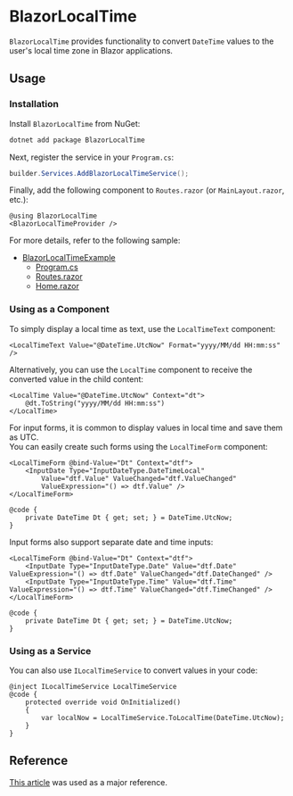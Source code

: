 ﻿# BlazorLocalTime

`BlazorLocalTime` provides functionality to convert `DateTime` values to the user's local time zone in Blazor applications.

## Usage

### Installation
Install `BlazorLocalTime` from NuGet:

```bash
dotnet add package BlazorLocalTime
```

Next, register the service in your `Program.cs`:

```csharp
builder.Services.AddBlazorLocalTimeService();
```

Finally, add the following component to `Routes.razor` (or `MainLayout.razor`, etc.):

```razor
@using BlazorLocalTime
<BlazorLocalTimeProvider />
```

For more details, refer to the following sample:
* [BlazorLocalTimeExample](./example/BlazorLocalTimeExample)
  * [Program.cs](./example/BlazorLocalTimeExample/Program.cs)
  * [Routes.razor](./example/BlazorLocalTimeExample/Components/Routes.razor)
  * [Home.razor](./example/BlazorLocalTimeExample/Components/Pages/Home.razor)

### Using as a Component

To simply display a local time as text, use the `LocalTimeText` component:

```razor
<LocalTimeText Value="@DateTime.UtcNow" Format="yyyy/MM/dd HH:mm:ss" />
```

Alternatively, you can use the `LocalTime` component to receive the converted value in the child content:

```razor
<LocalTime Value="@DateTime.UtcNow" Context="dt">
    @dt.ToString("yyyy/MM/dd HH:mm:ss")
</LocalTime>
```

For input forms, it is common to display values in local time and save them as UTC.  
You can easily create such forms using the `LocalTimeForm` component:

```razor
<LocalTimeForm @bind-Value="Dt" Context="dtf">
    <InputDate Type="InputDateType.DateTimeLocal"
        Value="dtf.Value" ValueChanged="dtf.ValueChanged"
        ValueExpression="() => dtf.Value" />
</LocalTimeForm>

@code {
    private DateTime Dt { get; set; } = DateTime.UtcNow;
}
```

Input forms also support separate date and time inputs:

```razor
<LocalTimeForm @bind-Value="Dt" Context="dtf">
    <InputDate Type="InputDateType.Date" Value="dtf.Date" ValueExpression="() => dtf.Date" ValueChanged="dtf.DateChanged" />
    <InputDate Type="InputDateType.Time" Value="dtf.Time" ValueExpression="() => dtf.Time" ValueChanged="dtf.TimeChanged" />
</LocalTimeForm>

@code {
    private DateTime Dt { get; set; } = DateTime.UtcNow;
}
```

### Using as a Service

You can also use `ILocalTimeService` to convert values in your code:

```razor
@inject ILocalTimeService LocalTimeService
@code {
    protected override void OnInitialized()
    {
        var localNow = LocalTimeService.ToLocalTime(DateTime.UtcNow);
    }
}
```

## Reference

[This article](https://www.meziantou.net/convert-datetime-to-user-s-time-zone-with-server-side-blazor-time-provider.htm) was used as a major reference.

